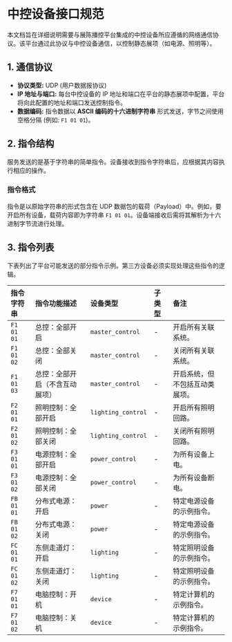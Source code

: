# 中控设备接口规范

本文档旨在详细说明需要与展陈播控平台集成的中控设备所应遵循的网络通信协议。该平台通过此协议与中控设备通信，以控制静态展项（如电源、照明等）。

## 1. 通信协议

- **协议类型:** UDP (用户数据报协议)
- **IP 地址与端口:** 每台中控设备的 IP 地址和端口在平台的静态展项中配置，平台将向此配置的地址和端口发送控制指令。
- **数据编码:** 指令数据以 **ASCII 编码的十六进制字符串** 形式发送，字节之间使用空格分隔 (例如: `F1 01 01`)。

## 2. 指令结构

服务发送的是基于字符串的简单指令。设备接收到指令字符串后，应根据其内容执行相应的操作。

### 指令格式

指令是以原始字符串的形式包含在 UDP 数据包的载荷（Payload）中。例如，要开启所有设备，载荷内容即为字符串 `F1 01 01`。设备端接收后需将其解析为十六进制字节流进行处理。

## 3. 指令列表

下表列出了平台可能发送的部分指令示例。第三方设备必须实现处理这些指令的逻辑。

| 指令字符串 | 指令功能描述                   | 设备类型           | 子类型 | 备注                           |
| :--------- | :----------------------------- | :----------------- | :----- | :----------------------------- |
| `F1 01 01` | 总控：全部开启                 | `master_control`   | -      | 开启所有关联系统。             |
| `F1 01 02` | 总控：全部关闭                 | `master_control`   | -      | 关闭所有关联系统。             |
| `F1 01 03` | 总控：全部开启（不含互动展项） | `master_control`   | -      | 开启系统，但不包括互动类展项。 |
| `F2 01 01` | 照明控制：全部开启             | `lighting_control` | -      | 开启所有照明回路。             |
| `F2 01 02` | 照明控制：全部关闭             | `lighting_control` | -      | 关闭所有照明回路。             |
| `F3 01 01` | 电源控制：全部开启             | `power_control`    | -      | 为所有设备上电。               |
| `F3 01 02` | 电源控制：全部关闭             | `power_control`    | -      | 为所有设备断电。               |
| `FB 01 01` | 分布式电源：开启               | `power`            | -      | 特定电源设备的示例指令。       |
| `FB 01 02` | 分布式电源：关闭               | `power`            | -      | 特定电源设备的示例指令。       |
| `FC 01 01` | 东侧走道灯：开启               | `lighting`         | -      | 特定照明设备的示例指令。       |
| `FC 01 02` | 东侧走道灯：关闭               | `lighting`         | -      | 特定照明设备的示例指令。       |
| `F7 01 01` | 电脑控制：开机                 | `device`           | -      | 特定计算机的示例指令。         |
| `F7 01 02` | 电脑控制：关机                 | `device`           | -      | 特定计算机的示例指令。         |
